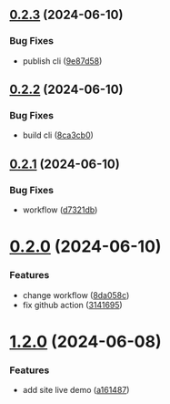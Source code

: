 ## [0.2.3](https://github.com/tiavina-mika/check-password-complexity/compare/v0.2.2...v0.2.3) (2024-06-10)


### Bug Fixes

* publish cli ([9e87d58](https://github.com/tiavina-mika/check-password-complexity/commit/9e87d584d799397f874ecfc5effc264be75c749f))



## [0.2.2](https://github.com/tiavina-mika/check-password-complexity/compare/v0.2.1...v0.2.2) (2024-06-10)


### Bug Fixes

* build cli ([8ca3cb0](https://github.com/tiavina-mika/check-password-complexity/commit/8ca3cb023b2a517c020a861de4b5f9793d00fbe6))



## [0.2.1](https://github.com/tiavina-mika/check-password-complexity/compare/v0.2.0...v0.2.1) (2024-06-10)


### Bug Fixes

* workflow ([d7321db](https://github.com/tiavina-mika/check-password-complexity/commit/d7321db4434e6e73c189d3cf67ae4d80a99f25bd))



# [0.2.0](https://github.com/tiavina-mika/check-password-complexity/compare/v1.2.0...v0.2.0) (2024-06-10)


### Features

* change workflow ([8da058c](https://github.com/tiavina-mika/check-password-complexity/commit/8da058cb279f07b0092c0de80031905c5f467bde))
* fix github action ([3141695](https://github.com/tiavina-mika/check-password-complexity/commit/3141695c70f09d5e263b5b93f776439750770bad))



# [1.2.0](https://github.com/tiavina-mika/check-password-complexity/compare/v1.1.0...v1.2.0) (2024-06-08)


### Features

* add site live demo ([a161487](https://github.com/tiavina-mika/check-password-complexity/commit/a161487733052d3bd9483483aaaf9243f78cd15f))



